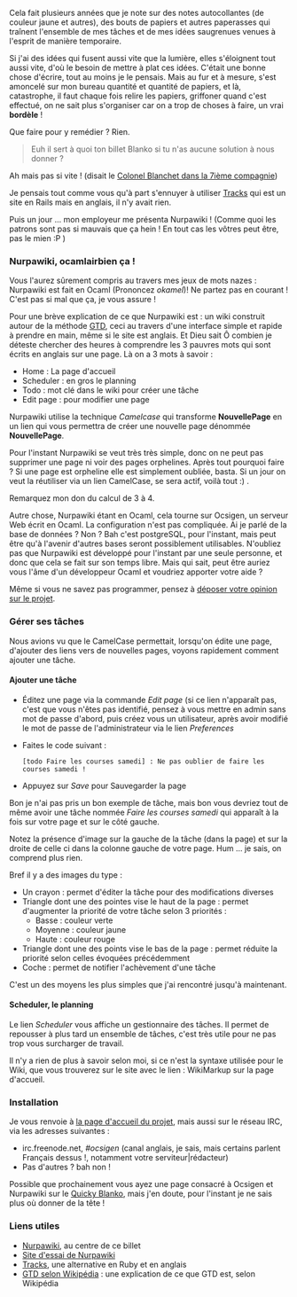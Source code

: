 Cela fait plusieurs années que je note sur des notes autocollantes (de couleur jaune et autres), des bouts de papiers et autres paperasses qui traînent l'ensemble de mes tâches et de mes idées saugrenues venues à l'esprit de manière temporaire.

Si j'ai des idées qui fusent aussi vite que la lumière, elles s'éloignent tout aussi vite, d'où le besoin de mettre à plat ces idées. C'était une bonne chose d'écrire, tout au moins je le pensais. Mais au fur et à mesure, s'est amoncelé sur mon bureau quantité et quantité de papiers, et là, catastrophe, il faut chaque fois relire les papiers, griffoner quand c'est effectué, on ne sait plus s'organiser car on a trop de choses à faire, un vrai **bordèle** !

Que faire pour y remédier ? Rien.

> Euh il sert à quoi ton billet Blanko si tu n'as aucune solution à nous donner ?

Ah mais pas si vite ! (disait le [Colonel Blanchet dans la 7ième compagnie](http://membres.lycos.fr/arnix23/septieme_compagnie/principal/actors/Blanchet.php "Voir une page consacrée au Colonel Blanchet de la 7ième compagnie, un film culte"))

Je pensais tout comme vous qu'à part s'ennuyer à utiliser [Tracks](http://www.rousette.org.uk/projects/ "Visiter le site officiel de Tracks") qui est un site en Rails mais en anglais, il n'y avait rien.

Puis un jour ... mon employeur me présenta Nurpawiki ! (Comme quoi les patrons sont pas si mauvais que ça hein ! En tout cas les vôtres peut être, pas le mien :P )

### Nurpawiki, ocamlairbien ça !

Vous l'aurez sûrement compris au travers mes jeux de mots nazes : Nurpawiki est fait en Ocaml (Prononcez *okamel*)! Ne partez pas en courant ! C'est pas si mal que ça, je vous assure !

Pour une brève explication de ce que Nurpawiki est : un wiki construit autour de la méthode [GTD](http://fr.wikipedia.org/wiki/GTD "Découvrir la méthode de gestion des tâches selon Wikipédia"), ceci au travers d'une interface simple et rapide à prendre en main, même si le site est anglais. Et Dieu sait Ô combien je déteste chercher des heures à comprendre les 3 pauvres mots qui sont écrits en anglais sur une page. Là on a 3 mots à savoir : 

  * Home : La page d'accueil
  * Scheduler : en gros le planning
  * Todo : mot clé dans le wiki pour créer une tâche
  * Edit page : pour modifier une page

Nurpawiki utilise la technique *Camelcase* qui transforme **NouvellePage** en un lien qui vous permettra de créer une nouvelle page dénommée **NouvellePage**.

Pour l'instant Nurpawiki se veut très très simple, donc on ne peut pas supprimer une page ni voir des pages orphelines. Après tout pourquoi faire ? Si une page est orpheline elle est simplement oubliée, basta. Si un jour on veut la réutiliser via un lien CamelCase, se sera actif, voilà tout :) .

Remarquez mon don du calcul de 3 à 4.

Autre chose, Nurpawiki étant en Ocaml, cela tourne sur Ocsigen, un serveur Web écrit en Ocaml. La configuration n'est pas compliquée. Ai je parlé de la base de données ? Non ? Bah c'est postgreSQL, pour l'instant, mais peut être qu'à l'avenir d'autres bases seront possiblement utilisables. N'oubliez pas que Nurpawiki est développé pour l'instant par une seule personne, et donc que cela se fait sur son temps libre. Mais qui sait, peut être auriez vous l'âme d'un développeur Ocaml et voudriez apporter votre aide ?

Même si vous ne savez pas programmer, pensez à [déposer votre opinion sur le projet](http://groups.google.com/group/nurpawiki "Déposer votre opinion sur le projet Nurpawiki, hébergé sur Google").

### Gérer ses tâches

Nous avions vu que le CamelCase permettait, lorsqu'on édite une page, d'ajouter des liens vers de nouvelles pages, voyons rapidement comment ajouter une tâche.

#### Ajouter une tâche

  * Éditez une page via la commande *Edit page* (si ce lien n'apparaît pas, c'est que vous n'êtes pas identifié, pensez à vous mettre en admin sans mot de passe d'abord, puis créez vous un utilisateur, après avoir modifié le mot de passe de l'administrateur via le lien *Preferences*
  * Faites le code suivant : 

	    [todo Faire les courses samedi] : Ne pas oublier de faire les courses samedi !

  * Appuyez sur *Save* pour Sauvegarder la page

Bon je n'ai pas pris un bon exemple de tâche, mais bon vous devriez tout de même avoir une tâche nommée *Faire les courses samedi* qui apparaît à la fois sur votre page et sur le côté gauche.

Notez la présence d'image sur la gauche de la tâche (dans la page) et sur la droite de celle ci dans la colonne gauche de votre page. Hum ... je sais, on comprend plus rien.

Bref il y a des images du type : 

  * Un crayon : permet d'éditer la tâche pour des modifications diverses
  * Triangle dont une des pointes vise le haut de la page : permet d'augmenter la priorité de votre tâche selon 3 priorités : 
    * Basse : couleur verte
    * Moyenne : couleur jaune
    * Haute : couleur rouge
  * Triangle dont une des points vise le bas de la page : permet réduite la priorité selon celles évoquées précédemment
  * Coche : permet de notifier l'achèvement d'une tâche

C'est un des moyens les plus simples que j'ai rencontré jusqu'à maintenant.

#### Scheduler, le planning

Le lien *Scheduler* vous affiche un gestionnaire des tâches. Il permet de repousser à plus tard un ensemble de tâches, c'est très utile pour ne pas trop vous surcharger de travail.

Il n'y a rien de plus à savoir selon moi, si ce n'est la syntaxe utilisée pour le Wiki, que vous trouverez sur le site avec le lien : WikiMarkup sur la page d'accueil.

### Installation

Je vous renvoie à [la page d'accueil du projet](http://code.google.com/p/nurpawiki/ "Visiter le site officiel de Nurpawiki"), mais aussi sur le réseau IRC, via les adresses suivantes : 

  * irc.freenode.net, *#ocsigen* (canal anglais, je sais, mais certains parlent Français dessus !, notamment votre serviteur|rédacteur)
  * Pas d'autres ? bah non !

Possible que prochainement vous ayez une page consacré à Ocsigen et Nurpawiki sur le [Quicky Blanko](/wiki/ "Voir le wiki de Blanko"), mais j'en doute, pour l'instant je ne sais plus où donner de la tête !

### Liens utiles

  * [Nurpawiki](http://code.google.com/p/nurpawiki/ "Visiter le site officiel de Nurpawiki"), au centre de ce billet
  * [Site d'essai de Nurpawiki](https://todo.crans.org/view?p=WikiStart "Visiter un site d'exemple de Nurpawiki")
  * [Tracks](http://www.rousette.org.uk/projects/ "Visiter le site officiel de Tracks"), une alternative en Ruby et en anglais
  * [GTD selon Wikipédia](http://fr.wikipedia.org/wiki/GTD "Découvrir la méthode de gestion des tâches selon Wikipédia") : une explication de ce que GTD est, selon Wikipédia

